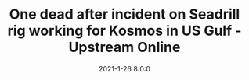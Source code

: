 ---
"title": "One dead after incident on Seadrill rig working for Kosmos in US Gulf - Upstream Online"
"date": "2021-1-26 8:0:0"
"feed_name": "GOOGLENEWS"
"feed_website": "https://news.google.com/search?q=drilling%2Bincident&hl=en-US&gl=US&ceid=US:en"
"feed_rss": "https://news.google.com/rss/search?q=drilling%2Bincident&hl=en-US&gl=US&ceid=US:en"
"link": "https://www.upstreamonline.com/safety/one-dead-after-incident-on-seadrill-rig-working-for-kosmos-in-us-gulf/2-1-951081"
"file": "_posts/-045bb2ae8c3dbd14baa7808e6feb7a57c0921b56.md"
"accident": "0"
"drilling": "0"
---